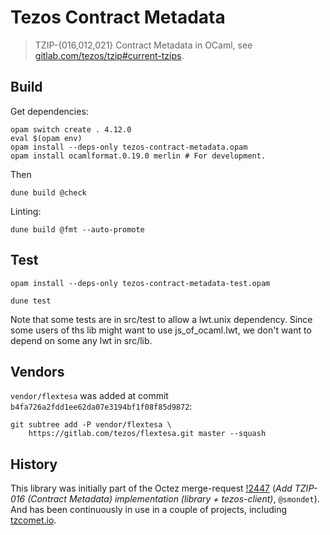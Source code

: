 # Tezos Contract Metadata

> TZIP-{016,012,021} Contract Metadata in OCaml, see
> [gitlab.com/tezos/tzip#current-tzips](https://gitlab.com/tezos/tzip#current-tzips).

## Build

Get dependencies:

```
opam switch create . 4.12.0
eval $(opam env)
opam install --deps-only tezos-contract-metadata.opam
opam install ocamlformat.0.19.0 merlin # For development.
```

Then

```
dune build @check
```


Linting:

```
dune build @fmt --auto-promote
```

## Test

```
opam install --deps-only tezos-contract-metadata-test.opam

dune test
```

Note that some tests are in src/test to allow a lwt.unix dependency.  Since
some users of ths lib might want to use js_of_ocaml.lwt, we don't want to depend
on some any lwt in src/lib.

## Vendors

`vendor/flextesa` was added at commit
`b4fa726a2fdd1ee62da07e3194bf1f08f85d9872`:

```
git subtree add -P vendor/flextesa \
    https://gitlab.com/tezos/flextesa.git master --squash
```


## History

This library was initially part of the Octez merge-request
[!2447](https://gitlab.com/tezos/tezos/-/merge_requests/2447) (*Add TZIP-016
(Contract Metadata) implementation (library + tezos-client)*, `@smondet`).  And
has been continuously in use in a couple of projects, including
[tzcomet.io](https://tzcomet.io/).
